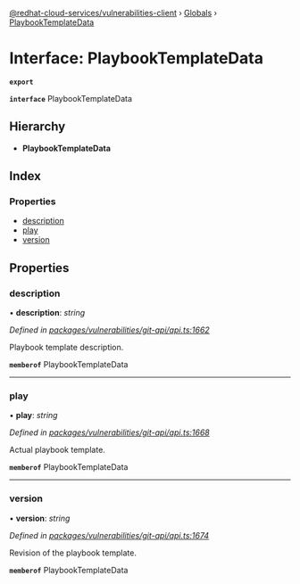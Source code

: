 [@redhat-cloud-services/vulnerabilities-client](../README.md) › [Globals](../globals.md) › [PlaybookTemplateData](playbooktemplatedata.md)

# Interface: PlaybookTemplateData

**`export`** 

**`interface`** PlaybookTemplateData

## Hierarchy

* **PlaybookTemplateData**

## Index

### Properties

* [description](playbooktemplatedata.md#description)
* [play](playbooktemplatedata.md#play)
* [version](playbooktemplatedata.md#version)

## Properties

###  description

• **description**: *string*

*Defined in [packages/vulnerabilities/git-api/api.ts:1662](https://github.com/RedHatInsights/javascript-clients/blob/master/packages/vulnerabilities/git-api/api.ts#L1662)*

Playbook template description.

**`memberof`** PlaybookTemplateData

___

###  play

• **play**: *string*

*Defined in [packages/vulnerabilities/git-api/api.ts:1668](https://github.com/RedHatInsights/javascript-clients/blob/master/packages/vulnerabilities/git-api/api.ts#L1668)*

Actual playbook template.

**`memberof`** PlaybookTemplateData

___

###  version

• **version**: *string*

*Defined in [packages/vulnerabilities/git-api/api.ts:1674](https://github.com/RedHatInsights/javascript-clients/blob/master/packages/vulnerabilities/git-api/api.ts#L1674)*

Revision of the playbook template.

**`memberof`** PlaybookTemplateData
